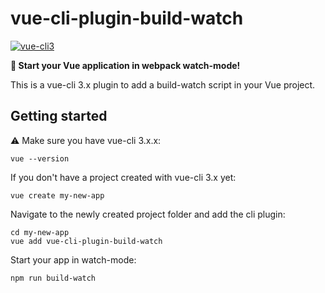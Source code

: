 # vue-cli-plugin-build-watch

[![vue-cli3](https://img.shields.io/badge/vue--cli-3.x-brightgreen.svg)](https://github.com/vuejs/vue-cli)

**:rocket: Start your Vue application in webpack watch-mode!**

This is a vue-cli 3.x plugin to add a build-watch script in your Vue project.

## Getting started

:warning: Make sure you have vue-cli 3.x.x:

```
vue --version
```

If you don't have a project created with vue-cli 3.x yet:

```
vue create my-new-app
```

Navigate to the newly created project folder and add the cli plugin:

```
cd my-new-app
vue add vue-cli-plugin-build-watch
```

Start your app in watch-mode:

```
npm run build-watch
```